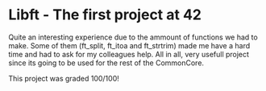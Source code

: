 # Libft - The first project at 42
Quite an interesting experience due to the ammount of functions we had to make.
Some of them (ft_split, ft_itoa and ft_strtrim) made me have a hard time and had to ask for my colleagues help.
All in all, very usefull project since its going to be used for the rest of the CommonCore.

This project was graded 100/100!
